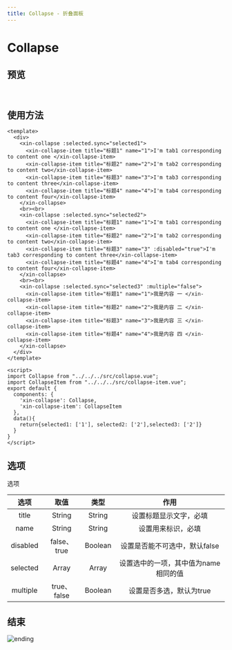 ```yaml
---
title: Collapse - 折叠面板
---
```


# Collapse

## 预览

&nbsp;

<ClientOnly>

<collapse-demo></collapse-demo>

</ClientOnly>

## 使用方法

```vue
<template>
  <div>
    <xin-collapse :selected.sync="selected1">
      <xin-collapse-item title="标题1" name="1">I'm tab1 corresponding to content one </xin-collapse-item>
      <xin-collapse-item title="标题2" name="2">I'm tab2 corresponding to content two</xin-collapse-item>
      <xin-collapse-item title="标题3" name="3">I'm tab3 corresponding to content three</xin-collapse-item>
      <xin-collapse-item title="标题4" name="4">I'm tab4 corresponding to content four</xin-collapse-item>
    </xin-collapse>
    <br><br>
    <xin-collapse :selected.sync="selected2">
      <xin-collapse-item title="标题1" name="1">I'm tab1 corresponding to content one </xin-collapse-item>
      <xin-collapse-item title="标题2" name="2">I'm tab2 corresponding to content two</xin-collapse-item>
      <xin-collapse-item title="标题3" name="3" :disabled="true">I'm tab3 corresponding to content three</xin-collapse-item>
      <xin-collapse-item title="标题4" name="4">I'm tab4 corresponding to content four</xin-collapse-item>
    </xin-collapse>
    <br><br>
    <xin-collapse :selected.sync="selected3" :multiple="false">
      <xin-collapse-item title="标题1" name="1">我是内容 一 </xin-collapse-item>
      <xin-collapse-item title="标题2" name="2">我是内容 二 </xin-collapse-item>
      <xin-collapse-item title="标题3" name="3">我是内容 三 </xin-collapse-item>
      <xin-collapse-item title="标题4" name="4">我是内容 四 </xin-collapse-item>
    </xin-collapse>
  </div>
</template>

<script>
import Collapse from "../../../src/collapse.vue";
import CollapseItem from "../../../src/collapse-item.vue";
export default {
  components: {
    'xin-collapse': Collapse,
    'xin-collapse-item': CollapseItem
  },
  data(){
    return{selected1: ['1'], selected2: ['2'],selected3: ['2']}
  }
}
</script>

```

## 选项<Badge text="支持选项" />
选项

|    选项    |     取值     |   类型    |          作用          |
|:--------:|:----------:|:-------:|:--------------------:|
|  title   |   String   | String  |     设置标题显示文字，必填      |
|   name   |   String   | String  |      设置用来标识，必填       |
| disabled | false、true | Boolean |  设置是否能不可选中，默认false   |
| selected |   Array    |  Array  | 设置选中的一项，其中值为name相同的值 |
| multiple | true、false | Boolean |    设置是否多选，默认为true    |


## 结束

<img :src="$withBase('/img/ending.jpg')" alt="ending" class="custom">